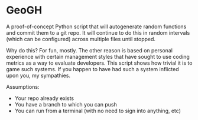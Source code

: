 # GeoGH

A proof-of-concept Python script that will autogenerate random functions and commit them to a git repo. It will continue to do this in random intervals (which can be configured) across multiple files until stopped.

Why do this? For fun, mostly. The other reason is based on personal experience with certain management styles that have sought to use coding metrics as a way to evaluate developers. This script shows how trivial it is to game such systems. If you happen to have had such a system inflicted upon you, my sympathies.

Assumptions:
- Your repo already exists
- You have a branch to which you can push
- You can run from a terminal (with no need to sign into anything, etc)
